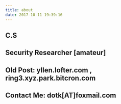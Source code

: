```yaml
---
title: about
date: 2017-10-11 19:39:16
---
```


## C.S
## Security Researcher [amateur]
## Old Post: yllen.lofter.com , ring3.xyz.park.bitcron.com

## Contact Me: dotk[AT]foxmail.com
